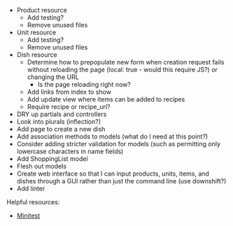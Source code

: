 * Product resource
   * Add testing?
   * Remove unused files
* Unit resource
   * Add testing?
   * Remove unused files
* Dish resource
   * Determine how to prepopulate new form when creation request fails without reloading the page (local: true - would this require JS?) or changing the URL
      * Is the page reloading right now?
   * Add links from index to show
   * Add update view where items can be added to recipes
   * Require recipe or recipe_url?
* DRY up partials and controllers
* Look into plurals (inflection?)
* Add page to create a new dish
* Add association methods to models (what do I need at this point?)
* Consider adding stricter validation for models (such as permitting only lowercase characters in name fields)
* Add ShoppingList model
* Flesh out models
* Create web interface so that I can input products, units, items, and dishes through a GUI rather than just the command line (use downshift?)
* Add linter

Helpful resources:
* [Minitest](https://semaphoreci.com/community/tutorials/how-to-test-rails-models-with-minitest)
